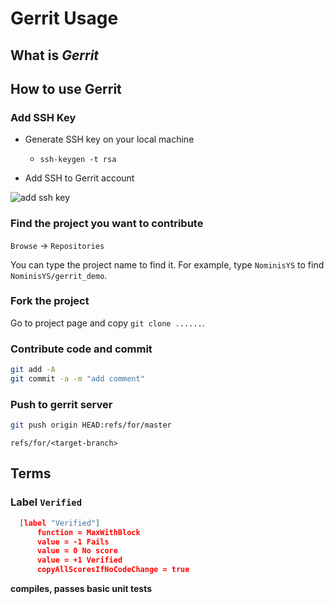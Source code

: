 



# Gerrit Usage



## What is _Gerrit_


## How to use Gerrit


### Add SSH Key


+ Generate SSH key on your local machine 
    -   `ssh-keygen -t rsa`

+ Add SSH to Gerrit account

![add ssh key](https://github.com/sunyaojin/Gerrit/blob/master/fig/f1.png)

### Find the project you want to contribute

`Browse` -> `Repositories`

You can type the project name to find it. For example, type `NominisYS` to find `NominisYS/gerrit_demo`.


### Fork the project

Go to project page and copy `git clone ......`.


### Contribute code and commit


```bash
git add -A
git commit -a -m "add comment"
```

### Push to gerrit server

```bash
git push origin HEAD:refs/for/master
```

`refs/for/<target-branch>` 


## Terms


### Label `Verified`

```json
  [label "Verified"]
      function = MaxWithBlock
      value = -1 Fails
      value = 0 No score
      value = +1 Verified
      copyAllScoresIfNoCodeChange = true
```

__compiles, passes basic unit tests__







